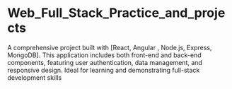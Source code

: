 # Web_Full_Stack_Practice_and_projects
A comprehensive project built with [React, Angular , Node.js, Express, MongoDB]. This application includes both front-end and back-end components, featuring user authentication, data management, and responsive design. Ideal for learning and demonstrating full-stack development skills
